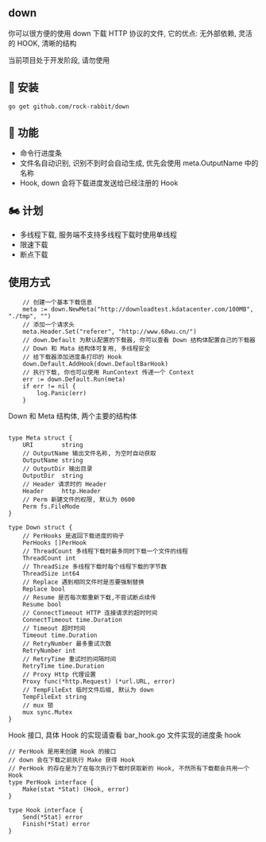 ## down
你可以很方便的使用 down 下载 HTTP 协议的文件, 它的优点: 无外部依赖, 灵活的 HOOK, 清晰的结构

当前项目处于开发阶段, 请勿使用

## 🎊 安装
```
go get github.com/rock-rabbit/down
```
## 🎉 功能
- 命令行进度条
- 文件名自动识别, 识别不到时会自动生成, 优先会使用 meta.OutputName 中的名称
- Hook, down 会将下载进度发送给已经注册的 Hook

## 🏍️ 计划
- 多线程下载, 服务端不支持多线程下载时使用单线程
- 限速下载
- 断点下载

## 使用方式
``` golang
	// 创建一个基本下载信息
	meta := down.NewMeta("http://downloadtest.kdatacenter.com/100MB", "./tmp", "")
	// 添加一个请求头
	meta.Header.Set("referer", "http://www.68wu.cn/")
	// down.Default 为默认配置的下载器, 你可以查看 Down 结构体配置自己的下载器
	// Down 和 Mata 结构体可复用, 多线程安全
	// 给下载器添加进度条打印的 Hook
	down.Default.AddHook(down.DefaultBarHook)
	// 执行下载, 你也可以使用 RunContext 传递一个 Context
	err := down.Default.Run(meta)
	if err != nil {
		log.Panic(err)
	}
```
Down 和 Meta 结构体, 两个主要的结构体
``` golang

type Meta struct {
	URI        string
    // OutputName 输出文件名称, 为空时自动获取
	OutputName string
    // OutputDir 输出目录
	OutputDir  string
    // Header 请求时的 Header
	Header     http.Header
	// Perm 新建文件的权限, 默认为 0600
	Perm fs.FileMode
}

type Down struct {
	// PerHooks 是返回下载进度的钩子
	PerHooks []PerHook
	// ThreadCount 多线程下载时最多同时下载一个文件的线程
	ThreadCount int
	// ThreadSize 多线程下载时每个线程下载的字节数
	ThreadSize int64
	// Replace 遇到相同文件时是否要强制替换
	Replace bool
	// Resume 是否每次都重新下载,不尝试断点续传
	Resume bool
	// ConnectTimeout HTTP 连接请求的超时时间
	ConnectTimeout time.Duration
	// Timeout 超时时间
	Timeout time.Duration
	// RetryNumber 最多重试次数
	RetryNumber int
	// RetryTime 重试时的间隔时间
	RetryTime time.Duration
	// Proxy Http 代理设置
	Proxy func(*http.Request) (*url.URL, error)
	// TempFileExt 临时文件后缀, 默认为 down
	TempFileExt string
	// mux 锁
	mux sync.Mutex
}
```

Hook 接口, 具体 Hook 的实现请查看 bar_hook.go 文件实现的进度条 hook
``` golang
// PerHook 是用来创建 Hook 的接口
// down 会在下载之前执行 Make 获得 Hook
// PerHook 的存在是为了在每次执行下载时获取新的 Hook, 不然所有下载都会共用一个 Hook
type PerHook interface {
	Make(stat *Stat) (Hook, error)
}

type Hook interface {
	Send(*Stat) error
	Finish(*Stat) error
}
```
